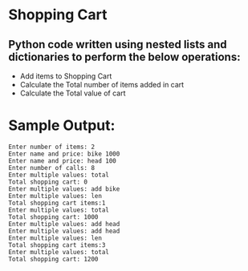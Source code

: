 # Shopping Cart

## Python code written using nested lists and dictionaries to perform the below operations:

* Add items to Shopping Cart
* Calculate the Total number of items added in cart
* Calculate the Total value of cart

# Sample Output:

```
Enter number of items: 2
Enter name and price: bike 1000
Enter name and price: head 100
Enter number of calls: 8
Enter multiple values: total
Total shopping cart: 0
Enter multiple values: add bike
Enter multiple values: len
Total shopping cart items:1
Enter multiple values: total
Total shopping cart: 1000
Enter multiple values: add head
Enter multiple values: add head
Enter multiple values: len
Total shopping cart items:3
Enter multiple values: total
Total shopping cart: 1200
```


